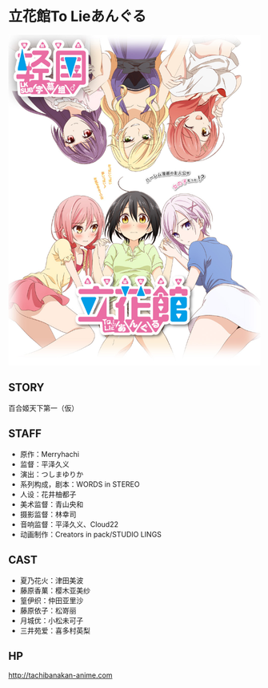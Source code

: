 # 立花館To Lieあんぐる 

![poster](poster.jpg)

## STORY

百合姬天下第一（仮）

## STAFF

- 原作：Merryhachi
- 监督：平泽久义
- 演出：つしまゆりか
- 系列构成，剧本：WORDS in STEREO
- 人设：花井柚都子
- 美术监督：青山央和
- 摄影监督：林幸司
- 音响监督：平泽久义、Cloud22
- 动画制作：Creators in pack/STUDIO LINGS

## CAST

- 夏乃花火：津田美波
- 藤原香菓：樱木亚美纱
- 篁伊织：仲田亚里沙
- 藤原依子：松嵜丽
- 月城优：小松未可子
- 三井苑爱：喜多村英梨

## HP

http://tachibanakan-anime.com

